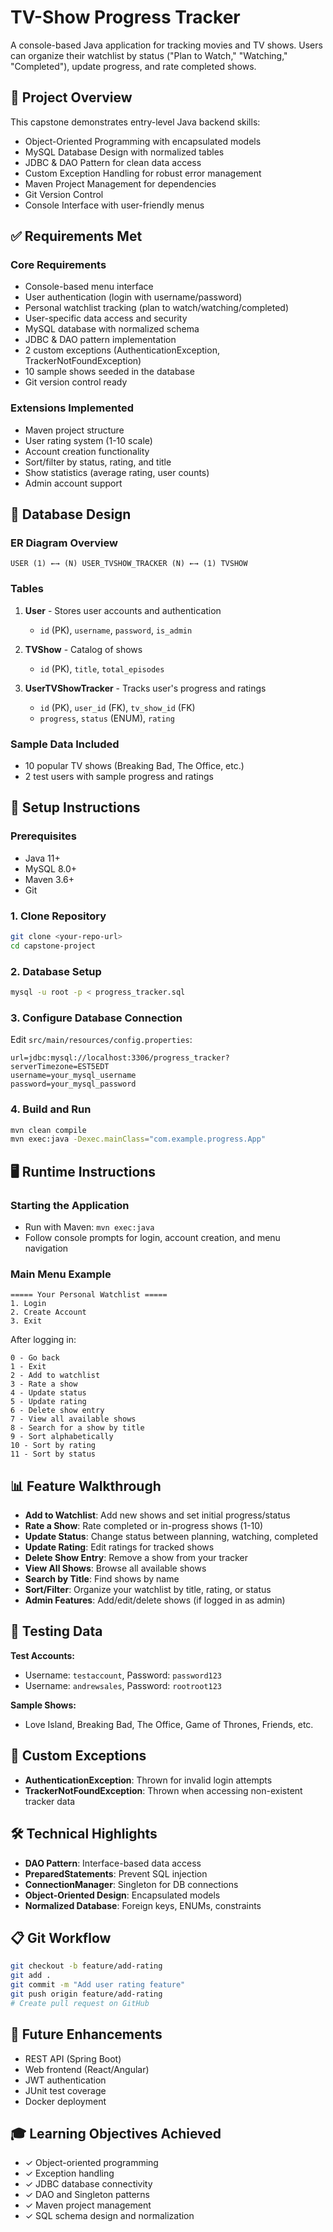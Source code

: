 # TV-Show Progress Tracker

A console-based Java application for tracking movies and TV shows. Users can organize their watchlist by status ("Plan to Watch," "Watching," "Completed"), update progress, and rate completed shows.


## 🎯 Project Overview

This capstone demonstrates entry-level Java backend skills:

- Object-Oriented Programming with encapsulated models
- MySQL Database Design with normalized tables
- JDBC & DAO Pattern for clean data access
- Custom Exception Handling for robust error management
- Maven Project Management for dependencies
- Git Version Control
- Console Interface with user-friendly menus


## ✅ Requirements Met

### Core Requirements

- Console-based menu interface
- User authentication (login with username/password)
- Personal watchlist tracking (plan to watch/watching/completed)
- User-specific data access and security
- MySQL database with normalized schema
- JDBC & DAO pattern implementation
- 2 custom exceptions (AuthenticationException, TrackerNotFoundException)
- 10 sample shows seeded in the database
- Git version control ready

### Extensions Implemented

- Maven project structure
- User rating system (1-10 scale)
- Account creation functionality
- Sort/filter by status, rating, and title
- Show statistics (average rating, user counts)
- Admin account support


## 💾 Database Design

### ER Diagram Overview

```
USER (1) ←→ (N) USER_TVSHOW_TRACKER (N) ←→ (1) TVSHOW
```

### Tables

1. **User** - Stores user accounts and authentication

   - `id` (PK), `username`, `password`, `is_admin`

2. **TVShow** - Catalog of shows

   - `id` (PK), `title`, `total_episodes`

3. **UserTVShowTracker** - Tracks user's progress and ratings
   - `id` (PK), `user_id` (FK), `tv_show_id` (FK)
   - `progress`, `status` (ENUM), `rating`

### Sample Data Included

- 10 popular TV shows (Breaking Bad, The Office, etc.)
- 2 test users with sample progress and ratings

## 🚀 Setup Instructions

### Prerequisites

- Java 11+
- MySQL 8.0+
- Maven 3.6+
- Git

### 1. Clone Repository

```bash
git clone <your-repo-url>
cd capstone-project
```

### 2. Database Setup

```bash
mysql -u root -p < progress_tracker.sql
```

### 3. Configure Database Connection

Edit `src/main/resources/config.properties`:

```properties
url=jdbc:mysql://localhost:3306/progress_tracker?serverTimezone=EST5EDT
username=your_mysql_username
password=your_mysql_password
```

### 4. Build and Run

```bash
mvn clean compile
mvn exec:java -Dexec.mainClass="com.example.progress.App"
```

## 🖥️ Runtime Instructions

### Starting the Application

- Run with Maven: `mvn exec:java`
- Follow console prompts for login, account creation, and menu navigation

### Main Menu Example

```
===== Your Personal Watchlist =====
1. Login
2. Create Account
3. Exit
```

After logging in:

```
0 - Go back
1 - Exit
2 - Add to watchlist
3 - Rate a show
4 - Update status
5 - Update rating
6 - Delete show entry
7 - View all available shows
8 - Search for a show by title
9 - Sort alphabetically
10 - Sort by rating
11 - Sort by status
```

## 📊 Feature Walkthrough

- **Add to Watchlist**: Add new shows and set initial progress/status
- **Rate a Show**: Rate completed or in-progress shows (1-10)
- **Update Status**: Change status between planning, watching, completed
- **Update Rating**: Edit ratings for tracked shows
- **Delete Show Entry**: Remove a show from your tracker
- **View All Shows**: Browse all available shows
- **Search by Title**: Find shows by name
- **Sort/Filter**: Organize your watchlist by title, rating, or status
- **Admin Features**: Add/edit/delete shows (if logged in as admin)


## 🧪 Testing Data

**Test Accounts:**

- Username: `testaccount`, Password: `password123`
- Username: `andrewsales`, Password: `rootroot123`

**Sample Shows:**

- Love Island, Breaking Bad, The Office, Game of Thrones, Friends, etc.


## 🔧 Custom Exceptions

- **AuthenticationException**: Thrown for invalid login attempts
- **TrackerNotFoundException**: Thrown when accessing non-existent tracker data



## 🛠️ Technical Highlights

- **DAO Pattern**: Interface-based data access
- **PreparedStatements**: Prevent SQL injection
- **ConnectionManager**: Singleton for DB connections
- **Object-Oriented Design**: Encapsulated models
- **Normalized Database**: Foreign keys, ENUMs, constraints



## 📋 Git Workflow

```bash
git checkout -b feature/add-rating
git add .
git commit -m "Add user rating feature"
git push origin feature/add-rating
# Create pull request on GitHub
```



## 🚀 Future Enhancements

- REST API (Spring Boot)
- Web frontend (React/Angular)
- JWT authentication
- JUnit test coverage
- Docker deployment



## 🎓 Learning Objectives Achieved

- ✓ Object-oriented programming
- ✓ Exception handling
- ✓ JDBC database connectivity
- ✓ DAO and Singleton patterns
- ✓ Maven project management
- ✓ SQL schema design and normalization
